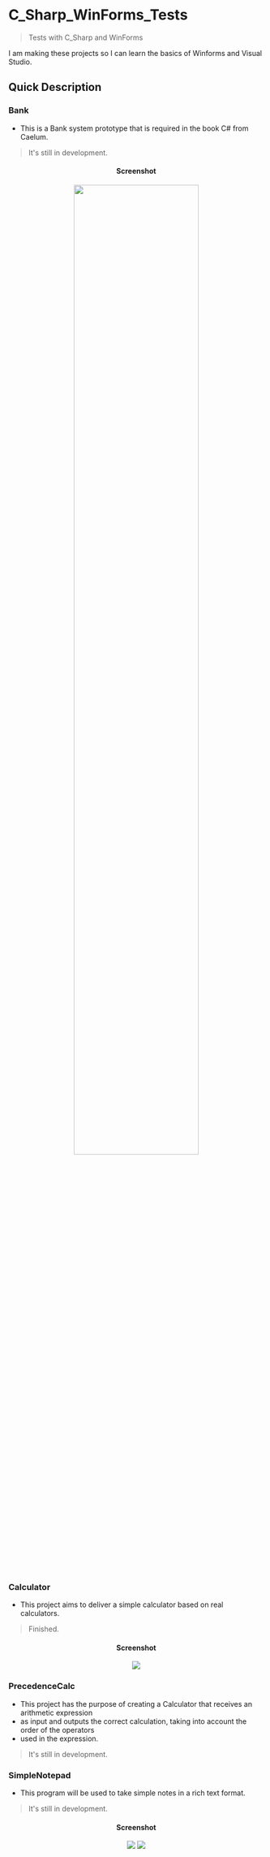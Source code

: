 # C_Sharp_WinForms_Tests
> Tests with C_Sharp and WinForms

I am making these projects so I can learn the basics of Winforms and Visual Studio.

## Quick Description

### Bank
* This is a Bank system prototype that is required in the book C# from Caelum.
> It's still in development.

<div align="center">
  <h4>Screenshot</h4>
  <img src="https://i.postimg.cc/fkn9KgRq/bank1.png" width="70%" </img> 
</div>

### Calculator
* This project aims to deliver a simple calculator based on real calculators.
> Finished.

<div align="center">
  <h4>Screenshot</h4>
  <img src="https://i.postimg.cc/cJ5N5sqL/calculator1.png" </img> 
</div>

### PrecedenceCalc
* This project has the purpose of creating a Calculator that receives an arithmetic expression
* as input and outputs the correct calculation, taking into account the order of the operators
* used in the expression.
> It's still in development.

### SimpleNotepad
* This program will be used to take simple notes in a rich text format.
> It's still in development.

<div align="center">
  <h4>Screenshot</h4>
  <img src="https://i.postimg.cc/fWHqK7Zz/simple-Notepad1.png" </img> 
  <img src="https://i.postimg.cc/PrP3FLrm/simple-Notepad2.png" </img> 
</div>
